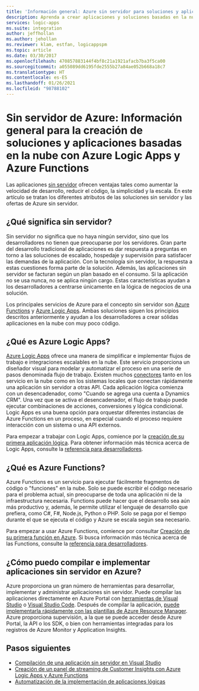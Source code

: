 ```yaml
---
title: 'Información general: Azure sin servidor para soluciones y aplicaciones basadas en la nube'
description: Aprenda a crear aplicaciones y soluciones basadas en la nube sin preocuparse por la infraestructura mediante el uso de Azure Logic Apps y Azure Functions
services: logic-apps
ms.suite: integration
author: jeffhollan
ms.author: jehollan
ms.reviewer: klam, estfan, logicappspm
ms.topic: article
ms.date: 03/30/2017
ms.openlocfilehash: 470857883144f4bf8c21a1921afacb7ba3f5ca00
ms.sourcegitcommit: a055089dd6195fde2555b27a84ae052b668a18c7
ms.translationtype: HT
ms.contentlocale: es-ES
ms.lasthandoff: 01/26/2021
ms.locfileid: "98788102"
---
```

# <a name="azure-serverless-overview-for-building-cloud-based-apps-and-solutions-with-azure-logic-apps-and-azure-functions"></a>Sin servidor de Azure: Información general para la creación de soluciones y aplicaciones basadas en la nube con Azure Logic Apps y Azure Functions

Las aplicaciones [sin servidor](https://azure.microsoft.com/solutions/serverless/) ofrecen ventajas tales como aumentar la velocidad de desarrollo, reducir el código, la simplicidad y la escala. En este artículo se tratan los diferentes atributos de las soluciones sin servidor y las ofertas de Azure sin servidor.

## <a name="what-is-serverless"></a>¿Qué significa sin servidor?

Sin servidor no significa que no haya ningún servidor, sino que los desarrolladores no tienen que preocuparse por los servidores. Gran parte del desarrollo tradicional de aplicaciones es dar respuesta a preguntas en torno a las soluciones de escalado, hospedaje y supervisión para satisfacer las demandas de la aplicación. Con la tecnología sin servidor, la respuesta a estas cuestiones forma parte de la solución. Además, las aplicaciones sin servidor se facturan según un plan basado en el consumo. Si la aplicación no se usa nunca, no se aplica ningún cargo. Estas características ayudan a los desarrolladores a centrarse únicamente en la lógica de negocios de una solución.

Los principales servicios de Azure para el concepto sin servidor son [Azure Functions](https://azure.microsoft.com/services/logic-apps/) y [Azure Logic Apps](https://azure.microsoft.com/services/functions/). Ambas soluciones siguen los principios descritos anteriormente y ayudan a los desarrolladores a crear sólidas aplicaciones en la nube con muy poco código.

## <a name="what-is-azure-logic-apps"></a>¿Qué es Azure Logic Apps?

[Azure Logic Apps](logic-apps-overview.md) ofrece una manera de simplificar e implementar flujos de trabajo e integraciones escalables en la nube. Este servicio proporciona un diseñador visual para modelar y automatizar el proceso en una serie de pasos denominada flujo de trabajo. Existen muchos [conectores](../connectors/apis-list.md) tanto en los servicio en la nube como en los sistemas locales que conectan rápidamente una aplicación sin servidor a otras API. Cada aplicación lógica comienza con un desencadenador, como "Cuando se agrega una cuenta a Dynamics CRM". Una vez que se activa el desencadenador, el flujo de trabajo puede ejecutar combinaciones de acciones, conversiones y lógica condicional. Logic Apps es una buena opción para orquestar diferentes instancias de Azure Functions en un proceso, en especial cuando el proceso requiere interacción con un sistema o una API externos.

Para empezar a trabajar con Logic Apps, comience por la [creación de su primera aplicación lógica](quickstart-create-first-logic-app-workflow.md). Para obtener información más técnica acerca de Logic Apps, consulte la [referencia para desarrolladores](logic-apps-workflow-definition-language.md).

## <a name="what-is-azure-functions"></a>¿Qué es Azure Functions?

Azure Functions es un servicio para ejecutar fácilmente fragmentos de código o "funciones" en la nube. Solo se puede escribir el código necesario para el problema actual, sin preocuparse de toda una aplicación ni de la infraestructura necesaria. Functions puede hacer que el desarrollo sea aún más productivo y, además, le permite utilizar el lenguaje de desarrollo que prefiera, como C#, F#, Node.js, Python o PHP. Solo se paga por el tiempo durante el que se ejecuta el código y Azure se escala según sea necesario.

Para empezar a usar Azure Functions, comience por consultar [Creación de su primera función en Azure](../azure-functions/functions-get-started.md). Si busca información más técnica acerca de las Functions, consulte la [referencia para desarrolladores](../azure-functions/functions-reference.md).

## <a name="how-can-i-build-and-deploy-serverless-apps-in-azure"></a>¿Cómo puedo compilar e implementar aplicaciones sin servidor en Azure?

Azure proporciona un gran número de herramientas para desarrollar, implementar y administrar aplicaciones sin servidor. Puede compilar las aplicaciones directamente en Azure Portal con [herramientas de Visual Studio](logic-apps-serverless-get-started-vs.md) o [Visual Studio Code](quickstart-create-logic-apps-visual-studio-code.md). Después de compilar la aplicación, [puede implementarla rápidamente con las plantillas de Azure Resource Manager](logic-apps-deploy-azure-resource-manager-templates.md). Azure proporciona supervisión, a la que se puede acceder desde Azure Portal, la API o los SDK, o bien con herramientas integradas para los registros de Azure Monitor y Application Insights.

## <a name="next-steps"></a>Pasos siguientes

* [Compilación de una aplicación sin servidor en Visual Studio](logic-apps-serverless-get-started-vs.md)
* [Creación de un panel de streaming de Customer Insights con Azure Logic Apps y Azure Functions](logic-apps-scenario-social-serverless.md)
* [Automatización de la implementación de aplicaciones lógicas](logic-apps-azure-resource-manager-templates-overview.md)